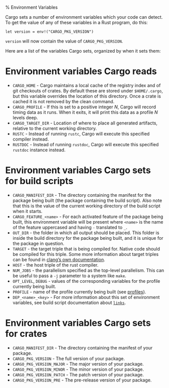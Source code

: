 % Environment Variables

Cargo sets a number of environment variables which your code can detect. To get
the value of any of these variables in a Rust program, do this:

```
let version = env!("CARGO_PKG_VERSION")
```

`version` will now contain the value of `CARGO_PKG_VERSION`.

Here are a list of the variables Cargo sets, organized by when it sets them:

# Environment variables Cargo reads

* `CARGO_HOME` - Cargo maintains a local cache of the registry index and of git
  checkouts of crates.  By default these are stored under `$HOME/.cargo`, but
  this variable overrides the location of this directory. Once a crate is cached
  it is not removed by the clean command.
* `CARGO_PROFILE` - If this is set to a positive integer *N*, Cargo will record
  timing data as it runs.  When it exits, it will print this data as a profile
  *N* levels deep.
* `CARGO_TARGET_DIR` - Location of where to place all generated artifacts,
  relative to the current working directory.
* `RUSTC` - Instead of running `rustc`, Cargo will execute this specified
  compiler instead.
* `RUSTDOC` - Instead of running `rustdoc`, Cargo will execute this specified
  `rustdoc` instance instead.

# Environment variables Cargo sets for build scripts

* `CARGO_MANIFEST_DIR` - The directory containing the manifest for the package
                         being built (the package containing the build
                         script). Also note that this is the value of the
                         current working directory of the build script when it
                         starts.
* `CARGO_FEATURE_<name>` - For each activated feature of the package being
                           built, this environment variable will be present
                           where `<name>` is the name of the feature uppercased
                           and having `-` translated to `_`.
* `OUT_DIR` - the folder in which all output should be placed. This folder is
              inside the build directory for the package being built, and it is
              unique for the package in question.
* `TARGET` - the target triple that is being compiled for. Native code should be
             compiled for this triple. Some more information about target
             triples can be found in [clang’s own documentation][clang].
* `HOST` - the host triple of the rust compiler.
* `NUM_JOBS` - the parallelism specified as the top-level parallelism. This can
               be useful to pass a `-j` parameter to a system like `make`.
* `OPT_LEVEL`, `DEBUG` - values of the corresponding variables for the
                         profile currently being built.
* `PROFILE` - name of the profile currently being built (see
              [profiles][profile]).
* `DEP_<name>_<key>` - For more information about this set of environment
                       variables, see build script documentation about [`links`][links].

[links]: build-script.html#the-links-manifest-key
[profile]: manifest.html#the-profile-sections
[clang]:http://clang.llvm.org/docs/CrossCompilation.html#target-triple

# Environment variables Cargo sets for crates

* `CARGO_MANIFEST_DIR` - The directory containing the manifest of your package.
* `CARGO_PKG_VERSION` - The full version of your package.
* `CARGO_PKG_VERSION_MAJOR` - The major version of your package.
* `CARGO_PKG_VERSION_MINOR` - The minor version of your package.
* `CARGO_PKG_VERSION_PATCH` - The patch version of your package.
* `CARGO_PKG_VERSION_PRE` - The pre-release version of your package.
